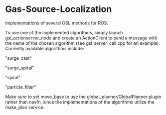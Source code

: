 # Gas-Source-Localization
Implementations of several GSL methods for ROS.

To use one of the implemented algorithms, simply launch gsl_actionserver_node and create an ActionClient to send a message with the name of the chosen algorithm (see gsl_server_call.cpp for an example).
Currently available algorithms include:

"surge_cast"

"surge_spiral"

"spiral"

"particle_filter"

Make sure to set move_base to use the global_planner/GlobalPlanner plugin rather than navfn, since the implementations of the algorithms utilize the make_plan service.
